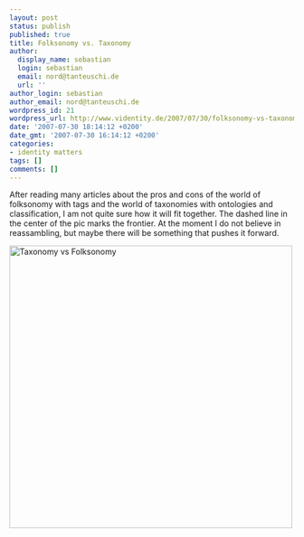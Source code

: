 ```yaml
---
layout: post
status: publish
published: true
title: Folksonomy vs. Taxonomy
author:
  display_name: sebastian
  login: sebastian
  email: nord@tanteuschi.de
  url: ''
author_login: sebastian
author_email: nord@tanteuschi.de
wordpress_id: 21
wordpress_url: http://www.videntity.de/2007/07/30/folksonomy-vs-taxonomy/
date: '2007-07-30 18:14:12 +0200'
date_gmt: '2007-07-30 16:14:12 +0200'
categories:
- identity matters
tags: []
comments: []
---
```

<p>After reading  many articles about the pros and cons of the world of folksonomy with tags and the world of taxonomies with ontologies and classification, I am not quite sure how it will fit together. The dashed line in the center of the pic marks the frontier. At the moment I do not believe in reassambling, but maybe there will be something that pushes it forward.</p>
<p><a href="http://www.videntity.de/wp-content/blogs.dir/2/files/2007/07/taxvsfolk.gif" title="Taxonomy vs Folksonomy"><img src="http://www.videntity.de/wp-content/blogs.dir/2/files/2007/07/taxvsfolk.gif" alt="Taxonomy vs Folksonomy" width="500" /></a></p>
